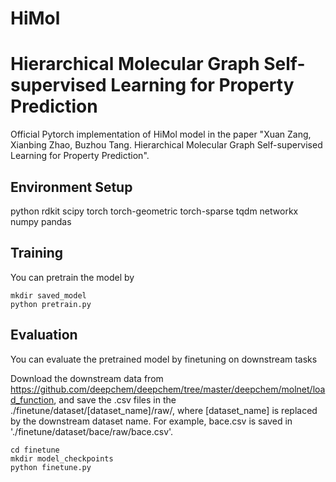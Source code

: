 # HiMol
# Hierarchical Molecular Graph Self-supervised Learning for Property Prediction
Official Pytorch implementation of HiMol model in the paper "Xuan Zang, Xianbing Zhao, Buzhou Tang. Hierarchical Molecular Graph Self-supervised Learning for Property Prediction". 

## Environment Setup


python
rdkit
scipy 
torch
torch-geometric
torch-sparse
tqdm
networkx
numpy
pandas


## Training
You can pretrain the model by
```
mkdir saved_model
python pretrain.py
```

## Evaluation
You can evaluate the pretrained model by finetuning on downstream tasks

Download the downstream data from https://github.com/deepchem/deepchem/tree/master/deepchem/molnet/load_function, and save the .csv files in the ./finetune/dataset/[dataset_name]/raw/, where [dataset_name] is replaced by the downstream dataset name. 
For example, bace.csv is saved in './finetune/dataset/bace/raw/bace.csv'.

```
cd finetune
mkdir model_checkpoints
python finetune.py
```

